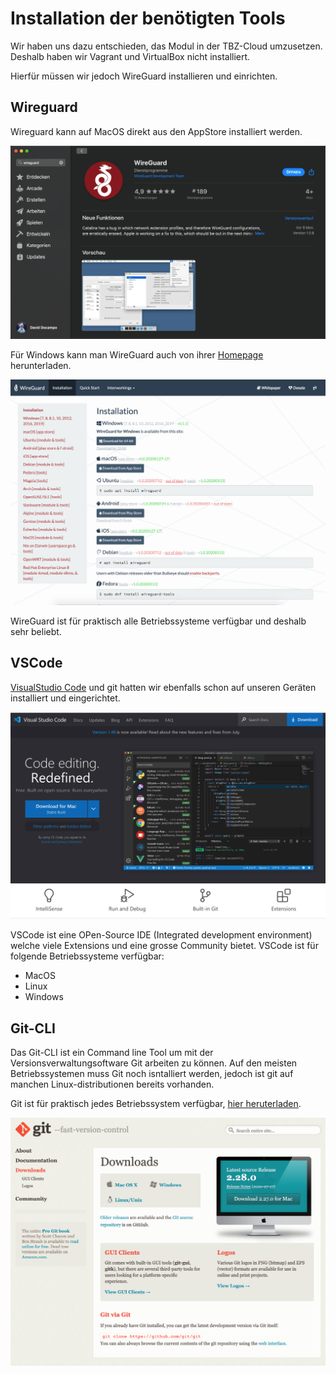 # Installation der benötigten Tools

Wir haben uns dazu entschieden, das Modul in der TBZ-Cloud umzusetzen. Deshalb haben wir Vagrant und VirtualBox nicht installiert.

Hierfür müssen wir jedoch WireGuard installieren und einrichten.

## Wireguard

Wireguard kann auf MacOS direkt aus den AppStore installiert werden.

<img src="https://github.com/SayHeyD/M300-BIST/blob/master/images/Bildschirmfoto%202020-08-19%20um%2010.13.22.png" alt="WireGuard AppStore Page" width="600px">

Für Windows kann man WireGuard auch von ihrer [Homepage](https://www.wireguard.com/) herunterladen.
 
<img src="https://github.com/SayHeyD/M300-BIST/blob/master/images/Bildschirmfoto%202020-08-19%20um%2010.51.48.png" alt="WireGuard Download Page" width="600px">

WireGuard ist für praktisch alle Betriebssysteme verfügbar und deshalb sehr beliebt.

## VSCode

[VisualStudio Code](https://code.visualstudio.com/) und git hatten wir ebenfalls schon auf unseren Geräten installiert und eingerichtet.

<img src="https://github.com/SayHeyD/M300-BIST/blob/master/images/Bildschirmfoto%202020-08-19%20um%2011.15.18.png" alt="VSCode download Page" width="600px">

VSCode ist eine OPen-Source IDE (Integrated development environment) welche viele Extensions und eine grosse Community bietet. VSCode ist für folgende Betriebssysteme verfügbar:

* MacOS
* Linux 
* Windows

## Git-CLI

Das Git-CLI ist ein Command line Tool um mit der Versionsverwaltungsoftware Git arbeiten zu können. Auf den meisten Betriebssystemen muss Git noch isntalliert werden, jedoch ist git auf manchen Linux-distributionen bereits vorhanden.

Git ist für praktisch jedes Betriebssystem verfügbar, [hier heruterladen](https://git-scm.com/downloads).

<img src="https://github.com/SayHeyD/M300-BIST/blob/master/images/Bildschirmfoto%202020-08-19%20um%2011.28.25.png" alt="VSCode download Page" width="600px">



